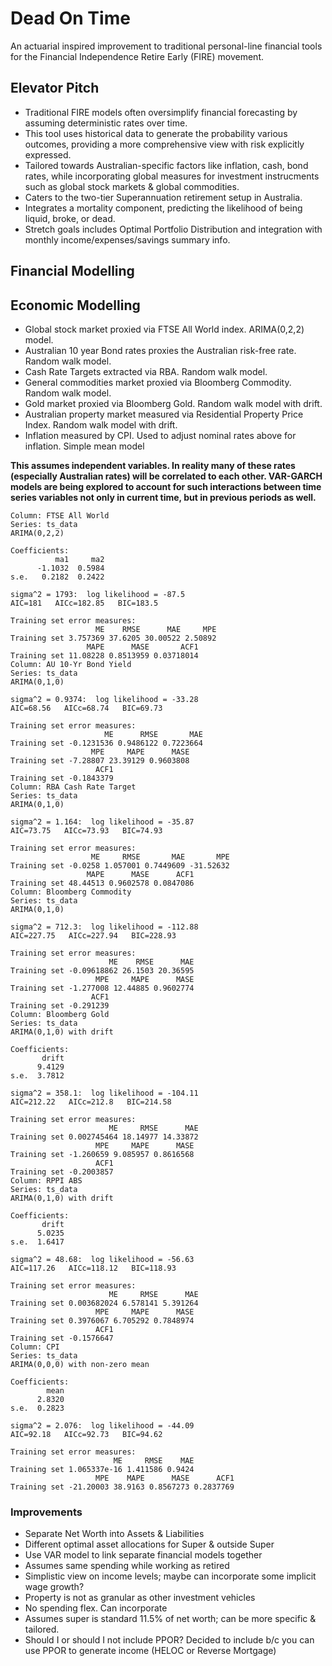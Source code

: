 # Dead On Time
An actuarial inspired improvement to traditional personal-line financial tools for the Financial Independence Retire Early (FIRE) movement.

## Elevator Pitch
- Traditional FIRE models often oversimplify financial forecasting by assuming deterministic rates over time.
- This tool uses historical data to generate the probability various outcomes, providing a more comprehensive view with risk explicitly expressed.
- Tailored towards Australian-specific factors like inflation, cash, bond rates, while incorporating global measures for investment instrucments such as global stock markets & global commodities.
- Caters to the two-tier Superannuation retirement setup in Australia.
- Integrates a mortality component, predicting the likelihood of being liquid, broke, or dead.
- Stretch goals includes Optimal Portfolio Distribution and integration with monthly income/expenses/savings summary info.

## Financial Modelling


## Economic Modelling
- Global stock market proxied via FTSE All World index. ARIMA(0,2,2) model.
-  Australian 10 year Bond rates proxies the Australian risk-free rate. Random walk model.
-  Cash Rate Targets extracted via RBA. Random walk model.
-  General commodities market proxied via Bloomberg Commodity. Random walk model.
-  Gold market proxied via Bloomberg Gold. Random walk model with drift.
-  Australian property market measured via Residential Property Price Index. Random walk model with drift.
-  Inflation measured by CPI. Used to adjust nominal rates above for inflation. Simple mean model

**This assumes independent variables. In reality many of these rates (especially Australian rates) will be correlated to each other. VAR-GARCH models are being explored to account for such interactions between time series variables not only in current time, but in previous periods as well.**
```
Column: FTSE All World 
Series: ts_data 
ARIMA(0,2,2) 

Coefficients:
          ma1     ma2
      -1.1032  0.5984
s.e.   0.2182  0.2422

sigma^2 = 1793:  log likelihood = -87.5
AIC=181   AICc=182.85   BIC=183.5

Training set error measures:
                   ME    RMSE      MAE     MPE
Training set 3.757369 37.6205 30.00522 2.50892
                 MAPE      MASE       ACF1
Training set 11.08228 0.8513959 0.03718014
Column: AU 10-Yr Bond Yield 
Series: ts_data 
ARIMA(0,1,0) 

sigma^2 = 0.9374:  log likelihood = -33.28
AIC=68.56   AICc=68.74   BIC=69.73

Training set error measures:
                     ME      RMSE       MAE
Training set -0.1231536 0.9486122 0.7223664
                  MPE     MAPE      MASE
Training set -7.28807 23.39129 0.9603808
                   ACF1
Training set -0.1843379
Column: RBA Cash Rate Target 
Series: ts_data 
ARIMA(0,1,0) 

sigma^2 = 1.164:  log likelihood = -35.87
AIC=73.75   AICc=73.93   BIC=74.93

Training set error measures:
                  ME     RMSE       MAE       MPE
Training set -0.0258 1.057001 0.7449609 -31.52632
                 MAPE      MASE      ACF1
Training set 48.44513 0.9602578 0.0847086
Column: Bloomberg Commodity 
Series: ts_data 
ARIMA(0,1,0) 

sigma^2 = 712.3:  log likelihood = -112.88
AIC=227.75   AICc=227.94   BIC=228.93

Training set error measures:
                      ME    RMSE      MAE
Training set -0.09618862 26.1503 20.36595
                   MPE     MAPE      MASE
Training set -1.277008 12.44885 0.9602774
                  ACF1
Training set -0.291239
Column: Bloomberg Gold 
Series: ts_data 
ARIMA(0,1,0) with drift 

Coefficients:
       drift
      9.4129
s.e.  3.7812

sigma^2 = 358.1:  log likelihood = -104.11
AIC=212.22   AICc=212.8   BIC=214.58

Training set error measures:
                      ME     RMSE      MAE
Training set 0.002745464 18.14977 14.33872
                   MPE     MAPE      MASE
Training set -1.260659 9.085957 0.8616568
                   ACF1
Training set -0.2003857
Column: RPPI ABS 
Series: ts_data 
ARIMA(0,1,0) with drift 

Coefficients:
       drift
      5.0235
s.e.  1.6417

sigma^2 = 48.68:  log likelihood = -56.63
AIC=117.26   AICc=118.12   BIC=118.93

Training set error measures:
                      ME     RMSE      MAE
Training set 0.003682024 6.578141 5.391264
                   MPE     MAPE      MASE
Training set 0.3976067 6.705292 0.7848974
                   ACF1
Training set -0.1576647
Column: CPI 
Series: ts_data 
ARIMA(0,0,0) with non-zero mean 

Coefficients:
        mean
      2.8320
s.e.  0.2823

sigma^2 = 2.076:  log likelihood = -44.09
AIC=92.18   AICc=92.73   BIC=94.62

Training set error measures:
                       ME     RMSE    MAE
Training set 1.065337e-16 1.411586 0.9424
                   MPE    MAPE      MASE      ACF1
Training set -21.20003 38.9163 0.8567273 0.2837769
```
### Improvements
- Separate Net Worth into Assets & Liabilities
- Different optimal asset allocations for Super & outside Super
- Use VAR model to link separate financial models together
- Assumes same spending while working as retired
- Simplistic view on income levels; maybe can incorporate some implicit wage growth?
- Property is not as granular as other investment vehicles
- No spending flex. Can incorporate
- Assumes super is standard 11.5% of net worth; can be more specific & tailored.
- Should I or should I not include PPOR? Decided to include b/c you can use PPOR to generate income (HELOC or Reverse Mortgage)
